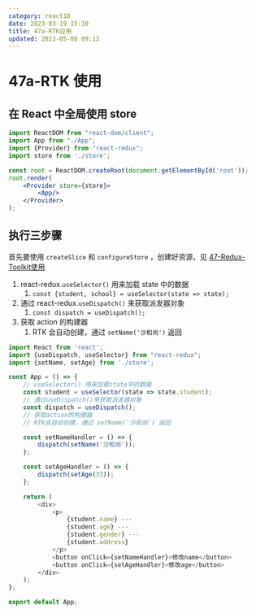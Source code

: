 ```yaml
---
category: react18
date: 2023-03-19 15:10
title: 47a-RTK应用
updated: 2023-05-08 09:12
---
```


# 47a-RTK 使用

## 在 React 中全局使用 store

```jsx
import ReactDOM from "react-dom/client";
import App from "./App";
import {Provider} from "react-redux";
import store from './store';

const root = ReactDOM.createRoot(document.getElementById('root'));
root.render(
    <Provider store={store}>
        <App/>
    </Provider>
);
```

## 执行三步骤

首先要使用 `createSlice` 和 `configureStore` ，创建好资源，见 [47-Redux-Toolkit使用](47-Redux-Toolkit使用.md)

1. react-redux.`useSelector()` 用来加载 state 中的数据
   1. `const {student, school} = useSelector(state => state);`
2. 通过 react-redux.`useDispatch()` 来获取派发器对象
   1. `const dispatch = useDispatch();`
3. 获取 action 的构建器
   1. RTK 会自动创建，通过 `setName('沙和尚')` 返回

```js
import React from 'react';
import {useDispatch, useSelector} from "react-redux";
import {setName, setAge} from './store';

const App = () => {
    // useSelector() 用来加载state中的数据
    const student = useSelector(state => state.student);
    // 通过useDispatch()来获取派发器对象
    const dispatch = useDispatch();
    // 获取action的构建器
    // RTK会自动创建，通过 setName('沙和尚') 返回

    const setNameHandler = () => {
        dispatch(setName('沙和尚'));
    };

    const setAgeHandler = () => {
        dispatch(setAge(33));
    };

    return (
        <div>
            <p>
                {student.name} ---
                {student.age} ---
                {student.gender} ---
                {student.address}
            </p>
            <button onClick={setNameHandler}>修改name</button>
            <button onClick={setAgeHandler}>修改age</button>
        </div>
    );
};

export default App;
```
